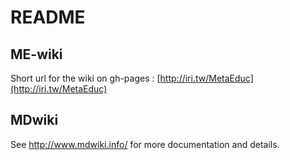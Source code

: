 # README

## ME-wiki

Short url for the wiki on gh-pages : [http://iri.tw/MetaEduc](http://iri.tw/MetaEduc)

## MDwiki

See http://www.mdwiki.info/ for more documentation and details.
